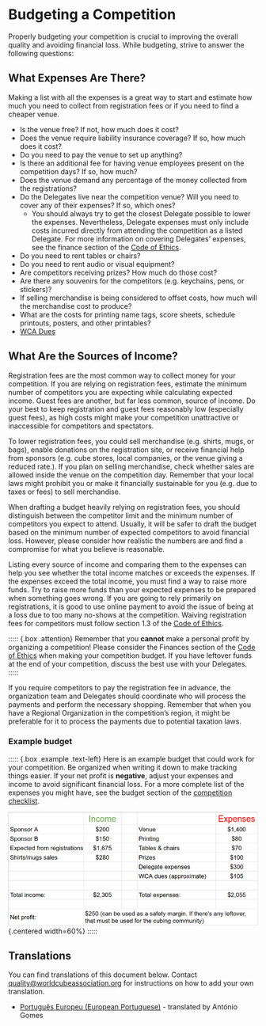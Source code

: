 # Budgeting a Competition

Properly budgeting your competition is crucial to improving the overall quality and avoiding financial loss. While budgeting, strive to answer the following questions:

## What Expenses Are There?

Making a list with all the expenses is a great way to start and estimate how much you need to collect from registration fees or if you need to find a cheaper venue.

- Is the venue free? If not, how much does it cost?
- Does the venue require liability insurance coverage? If so, how much does it cost?
- Do you need to pay the venue to set up anything?
- Is there an additional fee for having venue employees present on the competition days? If so, how much?
- Does the venue demand any percentage of the money collected from the registrations?
- Do the Delegates live near the competition venue? Will you need to cover any of their expenses? If so, which ones?
  - You should always try to get the closest Delegate possible to lower the expenses. Nevertheless, Delegate expenses must only include costs incurred directly from attending the competition as a listed Delegate. For more information on covering Delegates’ expenses, see the finance section of the [Code of Ethics](wcadoc{documents/Code%20of%20Ethics.pdf}).
- Do you need to rent tables or chairs?
- Do you need to rent audio or visual equipment?
- Are competitors receiving prizes? How much do those cost?
- Are there any souvenirs for the competitors (e.g. keychains, pens, or stickers)?
- If selling merchandise is being considered to offset costs, how much will the merchandise cost to produce?
- What are the costs for printing name tags, score sheets, schedule printouts, posters, and other printables?
- [WCA Dues](wcadoc{documents/policies/external/Dues%20System.pdf})

## What Are the Sources of Income?

Registration fees are the most common way to collect money for your competition. If you are relying on registration fees, estimate the minimum number of competitors you are expecting while calculating expected income. Guest fees are another, but far less common, source of income. Do your best to keep registration and guest fees reasonably low (especially guest fees), as high costs might make your competition unattractive or inaccessible for competitors and spectators.

To lower registration fees, you could sell merchandise (e.g. shirts, mugs, or bags), enable donations on the registration site, or receive financial help from sponsors (e.g. cube stores, local companies, or the venue giving a reduced rate.). If you plan on selling merchandise, check whether sales are allowed inside the venue on the competition day. Remember that your local laws might prohibit you or make it financially sustainable for you (e.g. due to taxes or fees) to sell merchandise.

When drafting a budget heavily relying on registration fees, you should distinguish between the competitor limit and the minimum number of competitors you expect to attend. Usually, it will be safer to draft the budget based on the minimum number of expected competitors to avoid financial loss. However, please consider how realistic the numbers are and find a compromise for what you believe is reasonable.

Listing every source of income and comparing them to the expenses can help you see whether the total income matches or exceeds the expenses. If the expenses exceed the total income, you must find a way to raise more funds. Try to raise more funds than your expected expenses to be prepared when something goes wrong. If you are going to rely primarily on registrations, it is good to use online payment to avoid the issue of being at a loss due to too many no-shows at the competition. Waiving registration fees for competitors must follow section 1.3 of the [Code of Ethics](wcadoc{documents/Code%20of%20Ethics.pdf}).

::::: {.box .attention}
Remember that you **cannot** make a personal profit by organizing a competition! Please consider the Finances section of the [Code of Ethics](wcadoc{documents/Code%20of%20Ethics.pdf}) when making your competition budget. If you have leftover funds at the end of your competition, discuss the best use with your Delegates.
:::::

If you require competitors to pay the registration fee in advance, the organization team and Delegates should coordinate who will process the payments and perform the necessary shopping. Remember that when you have a Regional Organization in the competition’s region, it might be preferable for it to process the payments due to potential taxation laws.

### Example budget

::::: {.box .example .text-left}
Here is an example budget that could work for your competition. Be organized when writing it down to make tracking things easier. If your net profit is **negative**, adjust your expenses and income to avoid significant financial loss. For a more complete list of the expenses you might have, see the budget section of the [competition checklist](wcadoc{edudoc/organizer-guidelines/checklist.pdf}).

![](images/budget.png){.centered width=60%}
:::::

<div class="spacer"></div>

## Translations

You can find translations of this document below. Contact [quality@worldcubeassociation.org](mailto:quality@worldcubeassociation.org) for instructions on how to add your own translation.

- [Português Europeu (European Portuguese)](wcadoc{edudoc/organizer-guidelines/pt/budget.pdf}) - translated by António Gomes
